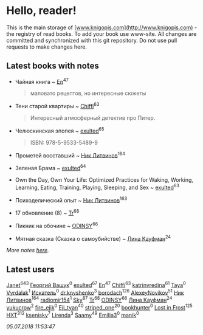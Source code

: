 # Hello, reader!
This is the main storage of [www.knigopis.com](http://www.knigopis.com) - the registry of read books.
To add your book use www-site. All changes are committed and synchronized with this git repository.
Do not use pull requests to make changes here.


## Latest books with notes
* Чайная книга ~ [En](users/333/333646551-vkontakte)<sup>47</sup>
    > маловато рецептов, но интересные сюжеты

* Тени старой квартиры ~ [Chiffi](users/105/105831994080785626680-google)<sup>63</sup>
    > Интересный атмосферный детектив про Питер.

* Челюскинская эпопея ~ [exulted](users/100/100599204551896265722-google)<sup>65</sup>
    > ISBN: 978-5-9533-5489-9

* Прометей восставший ~ [Ник Литвинов](users/241/241974816-vkontakte)<sup>164</sup>

* Зеленая Брама ~ [exulted](users/100/100599204551896265722-google)<sup>64</sup>

* Own the Day, Own Your Life: Optimized Practices for Waking, Working, Learning, Eating, Training, Playing, Sleeping, and Sex ~ [exulted](users/100/100599204551896265722-google)<sup>63</sup>

* Психоделический опыт ~ [Ник Литвинов](users/241/241974816-vkontakte)<sup>163</sup>

* 17 обновление (8) ~ [Tr](users/122/12282474-vkontakte)<sup>68</sup>

* Пикник на обочине ~ [ODINSY](users/100/100978570902186865324-google)<sup>66</sup>

* Мятная сказка (Сказка о самоубийстве) ~ [Лина Кауфман](users/143/143278479-vkontakte)<sup>24</sup>


_More notes [here](latest_books_with_notes.md)._


## Latest users
[Janet](users/108/108113656204404967440-google)<sup>643</sup> 
[Георгий Ващук](users/660/66072413-vkontakte)<sup>0</sup> 
[exulted](users/100/100599204551896265722-google)<sup>67</sup> 
[En](users/333/333646551-vkontakte)<sup>47</sup> 
[Chiffi](users/105/105831994080785626680-google)<sup>63</sup> 
[katrinvredina](users/233/2336755-vkontakte)<sup>61</sup> 
[Taya](users/105/105423374604597435255-google)<sup>0</sup> 
[Vyrdalak](users/116/116868120340592837366-google)<sup>1</sup> 
[Искатель](users/127/1278959218901837-facebook)<sup>0</sup> 
[dr.knyshenko](users/135/135846026-vkontakte)<sup>3</sup> 
[borodach](users/157/15706320-vkontakte)<sup>126</sup> 
[AlexeyNovikov](users/170/170278332-vkontakte)<sup>51</sup> 
[Ник Литвинов](users/241/241974816-vkontakte)<sup>164</sup> 
[radiomir154](users/409/409866568-vkontakte)<sup>1</sup> 
[Sky](users/118/118049897850017649660-google)<sup>87</sup> 
[Tr](users/122/12282474-vkontakte)<sup>68</sup> 
[ODINSY](users/100/100978570902186865324-google)<sup>66</sup> 
[Лина Кауфман](users/143/143278479-vkontakte)<sup>24</sup> 
[yukucrow](users/114/114827603276481734117-google)<sup>2</sup> 
[fire_ejik](users/329/32903202-vkontakte)<sup>0</sup> 
[Eji_tyan](users/235/2352103981-twitter)<sup>40</sup> 
[striped_one](users/249/249815548-vkontakte)<sup>20</sup> 
[bookhunter](users/116/116874179820969761027-google)<sup>0</sup> 
[Lost in Frost](users/103/103293621948650602575-google)<sup>125</sup> 
[HXT](users/100/100002563462782-facebook)<sup>312</sup> 
[ksenisky](users/206/2060252005-instagram)<sup>7</sup> 
[Lirenda](users/115/115388297580792197479-google)<sup>3</sup> 
[Saamy](users/115/115226508-vkontakte)<sup>49</sup> 
[Emilia3](users/108/108597795887093847729-google)<sup>0</sup> 
[manik](users/211/211778159637422-facebook)<sup>0</sup> 


_05.07.2018 11:53:47_
